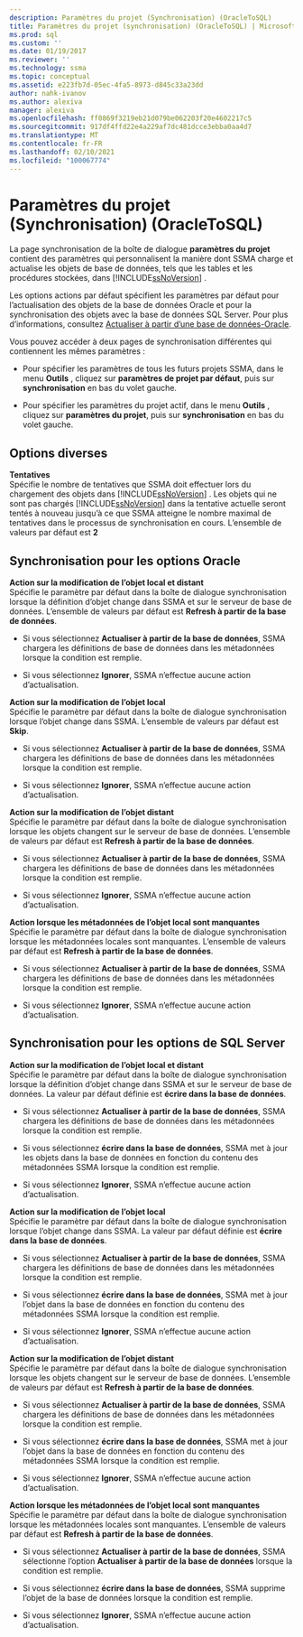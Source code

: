 ```yaml
---
description: Paramètres du projet (Synchronisation) (OracleToSQL)
title: Paramètres du projet (synchronisation) (OracleToSQL) | Microsoft Docs
ms.prod: sql
ms.custom: ''
ms.date: 01/19/2017
ms.reviewer: ''
ms.technology: ssma
ms.topic: conceptual
ms.assetid: e223fb7d-05ec-4fa5-8973-d845c33a23dd
author: nahk-ivanov
ms.author: alexiva
manager: alexiva
ms.openlocfilehash: ff0869f3219eb21d079be062203f20e4602217c5
ms.sourcegitcommit: 917df4ffd22e4a229af7dc481dcce3ebba0aa4d7
ms.translationtype: MT
ms.contentlocale: fr-FR
ms.lasthandoff: 02/10/2021
ms.locfileid: "100067774"
---
```

# <a name="project-settingssynchronization-oracletosql"></a>Paramètres du projet (Synchronisation) (OracleToSQL)
La page synchronisation de la boîte de dialogue **paramètres du projet** contient des paramètres qui personnalisent la manière dont SSMA charge et actualise les objets de base de données, tels que les tables et les procédures stockées, dans [!INCLUDE[ssNoVersion](../../includes/ssnoversion-md.md)] .  
  
Les options actions par défaut spécifient les paramètres par défaut pour l’actualisation des objets de la base de données Oracle et pour la synchronisation des objets avec la base de données SQL Server. Pour plus d’informations, consultez [Actualiser à partir d’une base de données-Oracle](../../ssma/oracle/refresh-from-database-oracletosql.md).  
  
Vous pouvez accéder à deux pages de synchronisation différentes qui contiennent les mêmes paramètres :  
  
-   Pour spécifier les paramètres de tous les futurs projets SSMA, dans le menu **Outils** , cliquez sur **paramètres de projet par défaut**, puis sur **synchronisation** en bas du volet gauche.  
  
-   Pour spécifier les paramètres du projet actif, dans le menu **Outils** , cliquez sur **paramètres du projet**, puis sur **synchronisation** en bas du volet gauche.  
  
## <a name="miscellaneous-options"></a>Options diverses  
**Tentatives**  
Spécifie le nombre de tentatives que SSMA doit effectuer lors du chargement des objets dans [!INCLUDE[ssNoVersion](../../includes/ssnoversion-md.md)] . Les objets qui ne sont pas chargés [!INCLUDE[ssNoVersion](../../includes/ssnoversion-md.md)] dans la tentative actuelle seront tentés à nouveau jusqu’à ce que SSMA atteigne le nombre maximal de tentatives dans le processus de synchronisation en cours. L’ensemble de valeurs par défaut est **2**  
  
## <a name="synchronization-for-oracle-options"></a>Synchronisation pour les options Oracle  
**Action sur la modification de l’objet local et distant**  
Spécifie le paramètre par défaut dans la boîte de dialogue synchronisation lorsque la définition d’objet change dans SSMA et sur le serveur de base de données. L’ensemble de valeurs par défaut est **Refresh à partir de la base de données**.  
  
-   Si vous sélectionnez **Actualiser à partir de la base de données**, SSMA chargera les définitions de base de données dans les métadonnées lorsque la condition est remplie.  
  
-   Si vous sélectionnez **Ignorer**, SSMA n’effectue aucune action d’actualisation.  
  
**Action sur la modification de l’objet local**  
Spécifie le paramètre par défaut dans la boîte de dialogue synchronisation lorsque l’objet change dans SSMA. L’ensemble de valeurs par défaut est **Skip**.  
  
-   Si vous sélectionnez **Actualiser à partir de la base de données**, SSMA chargera les définitions de base de données dans les métadonnées lorsque la condition est remplie.  
  
-   Si vous sélectionnez **Ignorer**, SSMA n’effectue aucune action d’actualisation.  
  
**Action sur la modification de l’objet distant**  
Spécifie le paramètre par défaut dans la boîte de dialogue synchronisation lorsque les objets changent sur le serveur de base de données. L’ensemble de valeurs par défaut est **Refresh à partir de la base de données**.  
  
-   Si vous sélectionnez **Actualiser à partir de la base de données**, SSMA chargera les définitions de base de données dans les métadonnées lorsque la condition est remplie.  
  
-   Si vous sélectionnez **Ignorer**, SSMA n’effectue aucune action d’actualisation.  
  
**Action lorsque les métadonnées de l’objet local sont manquantes**  
Spécifie le paramètre par défaut dans la boîte de dialogue synchronisation lorsque les métadonnées locales sont manquantes. L’ensemble de valeurs par défaut est **Refresh à partir de la base de données**.  
  
-   Si vous sélectionnez **Actualiser à partir de la base de données**, SSMA chargera les définitions de base de données dans les métadonnées lorsque la condition est remplie.  
  
-   Si vous sélectionnez **Ignorer**, SSMA n’effectue aucune action d’actualisation.  
  
## <a name="synchronization-for-sql-server-options"></a>Synchronisation pour les options de SQL Server  
**Action sur la modification de l’objet local et distant**  
Spécifie le paramètre par défaut dans la boîte de dialogue synchronisation lorsque la définition d’objet change dans SSMA et sur le serveur de base de données. La valeur par défaut définie est **écrire dans la base de données**.  
  
-   Si vous sélectionnez **Actualiser à partir de la base de données**, SSMA chargera les définitions de base de données dans les métadonnées lorsque la condition est remplie.  
  
-   Si vous sélectionnez **écrire dans la base de données**, SSMA met à jour les objets dans la base de données en fonction du contenu des métadonnées SSMA lorsque la condition est remplie.  
  
-   Si vous sélectionnez **Ignorer**, SSMA n’effectue aucune action d’actualisation.  
  
**Action sur la modification de l’objet local**  
Spécifie le paramètre par défaut dans la boîte de dialogue synchronisation lorsque l’objet change dans SSMA. La valeur par défaut définie est **écrire dans la base de données**.  
  
-   Si vous sélectionnez **Actualiser à partir de la base de données**, SSMA chargera les définitions de base de données dans les métadonnées lorsque la condition est remplie.  
  
-   Si vous sélectionnez **écrire dans la base de données**, SSMA met à jour l’objet dans la base de données en fonction du contenu des métadonnées SSMA lorsque la condition est remplie.  
  
-   Si vous sélectionnez **Ignorer**, SSMA n’effectue aucune action d’actualisation.  
  
**Action sur la modification de l’objet distant**  
Spécifie le paramètre par défaut dans la boîte de dialogue synchronisation lorsque les objets changent sur le serveur de base de données.  L’ensemble de valeurs par défaut est **Refresh à partir de la base de données**.  
  
-   Si vous sélectionnez **Actualiser à partir de la base de données**, SSMA chargera les définitions de base de données dans les métadonnées lorsque la condition est remplie.  
  
-   Si vous sélectionnez **écrire dans la base de données**, SSMA met à jour l’objet dans la base de données en fonction du contenu des métadonnées SSMA lorsque la condition est remplie.  
  
-   Si vous sélectionnez **Ignorer**, SSMA n’effectue aucune action d’actualisation.  
  
**Action lorsque les métadonnées de l’objet local sont manquantes**  
Spécifie le paramètre par défaut dans la boîte de dialogue synchronisation lorsque les métadonnées locales sont manquantes. L’ensemble de valeurs par défaut est **Refresh à partir de la base de données**.  
  
-   Si vous sélectionnez **Actualiser à partir de la base de données**, SSMA sélectionne l’option **Actualiser à partir de la base de données** lorsque la condition est remplie.  
  
-   Si vous sélectionnez **écrire dans la base de données**, SSMA supprime l’objet de la base de données lorsque la condition est remplie.  
  
-   Si vous sélectionnez **Ignorer**, SSMA n’effectue aucune action d’actualisation.  
  
